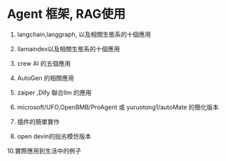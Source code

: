 # Agent 框架, RAG使用

1. langchain,langgraph, 以及相關生態系的十個應用

2. llamaindex以及相關生態系的十個應用

3. crew AI 的五個應用

5. AutoGen 的相關應用

6. zaiper ,Dify 聯合llm 的應用

7. microsoft/UFO,OpenBMB/ProAgent 或 yuruotong1/autoMate 的簡化版本

8. 插件的簡單實作

9. open devin的拙劣模仿版本

10.實際應用到生活中的例子 

